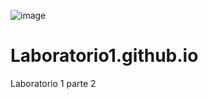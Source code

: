 ![image](https://github.com/Marlon042/Laboratorio1.github.io/assets/127366345/c0633598-e218-409a-a0b1-f6b1a77f1668)


# Laboratorio1.github.io
 Laboratorio 1 parte 2
